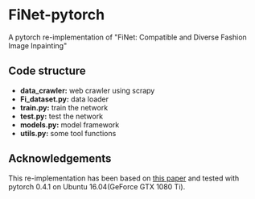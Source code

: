 # FiNet-pytorch
A pytorch re-implementation of "FiNet: Compatible and Diverse Fashion Image Inpainting"

## Code structure

- **data_crawler:** web crawler using scrapy
- **Fi_dataset.py:** data loader
- **train.py:**  train the network
- **test.py:** test the network
- **models.py:** model framework
- **utils.py:** some tool functions

## Acknowledgements

This re-implementation has been based on [this paper](http://openaccess.thecvf.com/content_ICCV_2019/papers/Han_FiNet_Compatible_and_Diverse_Fashion_Image_Inpainting_ICCV_2019_paper.pdf) and tested with pytorch 0.4.1 on Ubuntu 16.04(GeForce GTX 1080 Ti).
